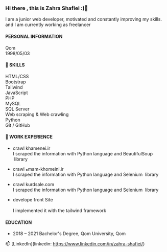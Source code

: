 ### Hi there  , this is Zahra Shafiei :)👋
<p>I am a junior web developer, motivated and constantly improving my skills. and I am currently working as freelancer</p>

#### PERSONAL INFORMATION
  <p> Qom </br>
      1998/05/03 </p>
      
#### 🌱 SKILLS
<p>HTML/CSS </br>
   Bootstrap </br>
   Tailwind </br>
   JavaScript </br>
   PHP </br>
   MySQL </br>
   SQL Server </br>
   Web scraping & Web crawling </br>
   Python </br>
   Git / GitHub </br>   
   
  #### 🔭 WORK EXPERIENCE
  * 
    crawl khamenei.ir </br>
      I scraped the information with Python language and BeautifulSoup  library
    
 * 
    crawl هmam-khomeini.ir</br>
      I scraped the information with Python language and Selenium  library

  * 
    crawl kurdsale.com </br>
      I scraped the information with Python language and Selenium  library

  * 
    develope front Site </br>  
      I implemented it with the tailwind framework


#### EDUCATION
  * 2018 – 2021
    Bachelor's Degree, Qom University, Qom 
    
 📫 [LinkedIn](linkedin: https://www.linkedin.com/in/zahra-shafiei/)   
      
      
